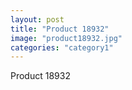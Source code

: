 ```yaml
---
layout: post
title: "Product 18932"
image: "product18932.jpg"
categories: "category1"
---
```

Product 18932

